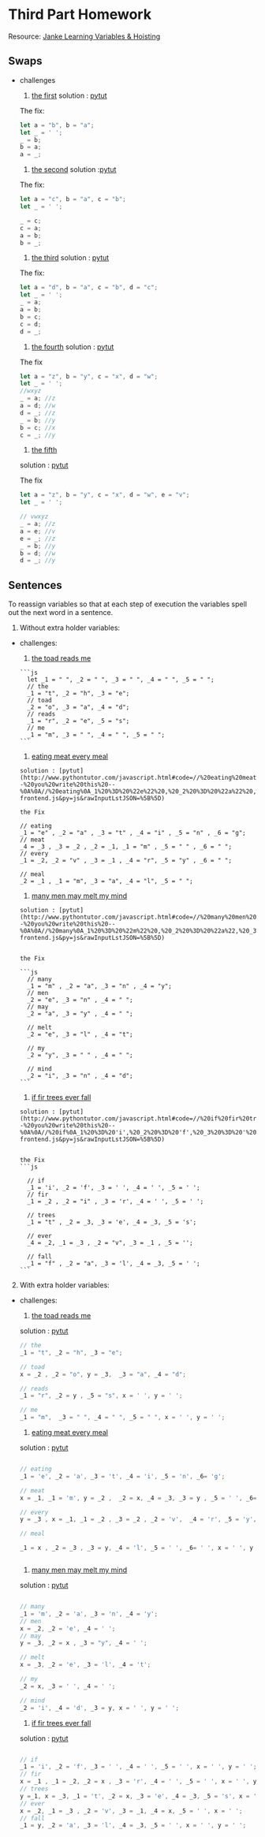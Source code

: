 # Third Part Homework
Resource: [Janke Learning Variables & Hoisting](https://github.com/janke-learning/variables-and-hoisting/blob/master/README.md)

## Swaps
* challenges
    1. [the first](https://goo.gl/k9jdZy)
    solution : [pytut](http://www.pythontutor.com/javascript.html#code=let%20a%20%3D%20%22b%22,%20b%20%3D%20%22a%22%3B%0Alet%20_%20%3D%20'%20'%3B%0A%0A_%20%3D%20b%3B%0Ab%20%3D%20a%3B%0Aa%20%3D%20_%3B&curInstr=5&mode=display&origin=opt-frontend.js&py=js&rawInputLstJSON=%5B%5D)


    The fix:

    ```js
    let a = "b", b = "a";
    let _ = ' ';
    _ = b;
    b = a;
    a = _;
    ```
    1. [the second](https://goo.gl/KvayUU)
    solution :[pytut](http://www.pythontutor.com/javascript.html#code=let%20a%20%3D%20%22c%22,%20b%20%3D%20%22a%22,%20c%20%3D%20%22b%22%3B%0Alet%20_%20%3D%20'%20'%3B%0A%0A//%20can%20be%20done%20in%204%20lines%0A_%20%3D%20c%3B%0Ac%20%3D%20a%3B%0Aa%20%3D%20b%3B%0Ab%20%3D%20_%3B&curInstr=6&mode=display&origin=opt-frontend.js&py=js&rawInputLstJSON=%5B%5D)

    The fix:

    ```js
    let a = "c", b = "a", c = "b";
    let _ = ' ';

    _ = c;
    c = a;
    a = b;
    b = _;
    ```


    1. [the third](https://goo.gl/WXXtV7)
    solution : [pytut](http://www.pythontutor.com/javascript.html#code=let%20a%20%3D%20%22d%22,%20b%20%3D%20%22a%22,%20c%20%3D%20%22b%22,%20d%20%3D%20%22c%22%3B%0Alet%20_%20%3D%20'%20'%3B%0A%0A//%20can%20be%20done%20in%205%20lines%0A_%20%3D%20a%3B%0Aa%20%3D%20b%3B%0Ab%20%3D%20c%3B%0Ac%20%3D%20d%3B%0Ad%20%3D%20_%3B&curInstr=7&mode=display&origin=opt-frontend.js&py=js&rawInputLstJSON=%5B%5D)

    The fix:

    ```js
    let a = "d", b = "a", c = "b", d = "c";
    let _ = ' ';
    _ = a;
    a = b;
    b = c;
    c = d;
    d = _;
    ```

    1. [the fourth](https://goo.gl/nTA1DG)
    solution : [pytut](http://www.pythontutor.com/javascript.html#code=let%20a%20%3D%20%22z%22,%20b%20%3D%20%22y%22,%20c%20%3D%20%22x%22,%20d%20%3D%20%22w%22%3B%0Alet%20_%20%3D%20'%20'%3B%0A%0A//%20can%20be%20done%20in%206%20lines%0A//wxyz%0A_%20%3D%20a%3B%20//z%0Aa%20%3D%20d%3B%20//w%0Ad%20%3D%20_%3B%20//z%0A_%20%3D%20b%3B%20//y%0Ab%20%3D%20c%3B%20//x%0Ac%20%3D%20_%3B%20//y%0A%0A&curInstr=0&mode=display&origin=opt-frontend.js&py=js&rawInputLstJSON=%5B%5D)


    The fix
    ```js
    let a = "z", b = "y", c = "x", d = "w";
    let _ = ' ';
    //wxyz
    _ = a; //z
    a = d; //w
    d = _; //z
    _ = b; //y
    b = c; //x
    c = _; //y
    ```
    1. [the fifth](https://goo.gl/gDaKNi)

    solution : [pytut](http://www.pythontutor.com/javascript.html#code=let%20a%20%3D%20%22z%22,%20b%20%3D%20%22y%22,%20c%20%3D%20%22x%22,%20d%20%3D%20%22w%22,%20e%20%3D%20%22v%22%3B%0Alet%20_%20%3D%20'%20'%3B%0A%0A//%20can%20be%20done%20in%206%20lines%0A//%20vwxyz%0A_%20%3D%20a%3B%20//z%0Aa%20%3D%20e%3B%20//v%0Ae%20%3D%20_%3B%20//z%0A_%20%3D%20b%3B%20//y%0Ab%20%3D%20d%3B%20//w%0Ad%20%3D%20_%3B%20//y%0A%0A%0A&curInstr=8&mode=display&origin=opt-frontend.js&py=js&rawInputLstJSON=%5B%5D)

    The fix
    ```js
    let a = "z", b = "y", c = "x", d = "w", e = "v";
    let _ = ' ';

    // vwxyz
    _ = a; //z
    a = e; //v
    e = _; //z
    _ = b; //y
    b = d; //w
    d = _; //y
    ```

## Sentences
To reassign variables so that at each step of execution the variables spell out the next word in a sentence.
1. Without extra holder variables:
* challenges:

    1. [the toad reads me](https://goo.gl/imKwgj)

      ```js
        let _1 = " ", _2 = " ", _3 = " ", _4 = " ", _5 = " ";
        // the
        _1 = "t", _2 = "h", _3 = "e";
        // toad
        _2 = "o", _3 = "a", _4 = "d";
        // reads
        _1 = "r", _2 = "e", _5 = "s";
        // me
        _1 = "m", _3 = " ", _4 = " ", _5 = " ";
      ```

    1. [eating meat every meal](https://goo.gl/cwZijk)

      solution : [pytut](http://www.pythontutor.com/javascript.html#code=//%20eating%20meat%20every%20meal%0A%0A//%20we%20give%20you%20this%0Alet%20_1%20%3D%20'%20',%20_2%20%3D%20'%20',%20_3%20%3D%20'%20',%20_4%20%3D%20'%20',%20_5%20%3D%20'%20',%20_6%3D%20'%20'%3B%0A%0A//%20--%20you%20write%20this%20--%0A%0A//%20eating%0A_1%20%3D%20%22e%22%20,%20_2%20%3D%20%22a%22%20,%20_3%20%3D%20%22t%22%20,%20_4%20%3D%20%22i%22%20,%20_5%20%3D%20%22n%22%20,%20_6%20%3D%20%22g%22%3B%0A//%20meat%0A%20_4%20%3D%20_3%20,%20_3%20%3D%20_2%20,%20_2%20%3D%20_1,%20_1%20%3D%20%22m%22%20,%20_5%20%3D%20%22%20%22%20,%20_6%20%3D%20%22%20%22%3B%0A//%20every%0A_1%20%3D%20_2,%20_2%20%3D%20%22v%22%20,%20_3%20%3D%20_1%20,%20_4%20%3D%20%22r%22,%20_5%20%3D%20%22y%22%20,%20_6%20%3D%20%22%20%22%3B%0A%0A//%20meal%0A_2%20%3D%20_1%20,%20_1%20%3D%20%22m%22,%20_3%20%3D%20%22a%22,%20_4%20%3D%20%22l%22,%20_5%20%3D%20%22%20%22%3B&curInstr=5&mode=display&origin=opt-frontend.js&py=js&rawInputLstJSON=%5B%5D)

      the Fix

      // eating
      _1 = "e" , _2 = "a" , _3 = "t" , _4 = "i" , _5 = "n" , _6 = "g";
      // meat
      _4 = _3 , _3 = _2 , _2 = _1, _1 = "m" , _5 = " " , _6 = " ";
      // every
      _1 = _2, _2 = "v" , _3 = _1 , _4 = "r", _5 = "y" , _6 = " ";

      // meal
      _2 = _1 , _1 = "m", _3 = "a", _4 = "l", _5 = " ";

    1. [many men may melt my mind](https://goo.gl/16C62t)

      solution : [pytut](http://www.pythontutor.com/javascript.html#code=//%20many%20men%20may%20melt%20my%20mind%0A%0A//%20we%20give%20you%20this%0Alet%20_1%20%3D%20'%20',%20_2%20%3D%20'%20',%20_3%20%3D%20'%20',%20_4%20%3D%20'%20'%3B%0A%0A//%20--%20you%20write%20this%20--%0A%0A//%20many%0A_1%20%3D%20%22m%22%20,%20_2%20%3D%20%22a%22,%20_3%20%3D%20%22n%22%20,%20_4%20%3D%20%22y%22%3B%0A//%20men%0A_2%20%3D%20%22e%22,%20_3%20%3D%20%22n%22%20,%20_4%20%3D%20%22%20%22%3B%0A//%20may%0A_2%20%3D%20%22a%22,%20_3%20%3D%20%22y%22%20,%20_4%20%3D%20%22%20%22%3B%0A%0A//%20melt%0A_2%20%3D%20%22e%22,%20_3%20%3D%20%22l%22%20,%20_4%20%3D%20%22t%22%3B%0A%0A//%20my%0A_2%20%3D%20%22y%22,%20_3%20%3D%20%22%20%22%20,%20_4%20%3D%20%22%20%22%3B%0A%0A//%20mind%0A_2%20%3D%20%22i%22,%20_3%20%3D%20%22n%22%20,%20_4%20%3D%20%22d%22%3B&curInstr=7&mode=display&origin=opt-frontend.js&py=js&rawInputLstJSON=%5B%5D)


      the Fix

      ```js
        // many
        _1 = "m" , _2 = "a", _3 = "n" , _4 = "y";
        // men
        _2 = "e", _3 = "n" , _4 = " ";
        // may
        _2 = "a", _3 = "y" , _4 = " ";

        // melt
        _2 = "e", _3 = "l" , _4 = "t";

        // my
        _2 = "y", _3 = " " , _4 = " ";

        // mind
        _2 = "i", _3 = "n" , _4 = "d";
      ```

    1. [if fir trees ever fall](https://goo.gl/8y5Lh2)

      solution : [pytut](http://www.pythontutor.com/javascript.html#code=//%20if%20fir%20trees%20ever%20fall%0A%0A//%20we%20give%20you%20this%0Alet%20_1%20%3D%20'%20',%20_2%20%3D%20'%20',%20_3%20%3D%20'%20',%20_4%20%3D%20'%20',%20_5%20%3D%20'%20'%3B%0A%0A//%20--%20you%20write%20this%20--%0A%0A//%20if%0A_1%20%3D%20'i',%20_2%20%3D%20'f',%20_3%20%3D%20'%20',%20_4%20%3D%20'%20',%20_5%20%3D%20'%20'%3B%0A//%20fir%0A%20_1%20%3D%20_2%20,%20_2%20%3D%20%22i%22%20,%20_3%20%3D%20'r',%20_4%20%3D%20'%20',%20_5%20%3D%20'%20'%3B%0A%0A//%20trees%0A%20_1%20%3D%20%22t%22%20,%20_2%20%3D%20_3,%20_3%20%3D%20'e',%20_4%20%3D%20_3,%20_5%20%3D%20's'%3B%0A%0A//%20ever%0A%20_4%20%3D%20_2,%20_1%20%3D%20_3%20,%20_2%20%3D%20%22v%22,%20_3%20%3D%20_1%20,%20_5%20%3D%20''%3B%0A%0A//%20fall%0A%20_1%20%3D%20%22f%22%20,%20_2%20%3D%20%22a%22,%20_3%20%3D%20'l',%20_4%20%3D%20_3,%20_5%20%3D%20'%20'%3B&curInstr=6&mode=display&origin=opt-frontend.js&py=js&rawInputLstJSON=%5B%5D)


      the Fix
      ```js

        // if
        _1 = 'i', _2 = 'f', _3 = ' ', _4 = ' ', _5 = ' ';
        // fir
        _1 = _2 , _2 = "i" , _3 = 'r', _4 = ' ', _5 = ' ';

        // trees
        _1 = "t" , _2 = _3, _3 = 'e', _4 = _3, _5 = 's';

        // ever
        _4 = _2, _1 = _3 , _2 = "v", _3 = _1 , _5 = '';

        // fall
        _1 = "f" , _2 = "a", _3 = 'l', _4 = _3, _5 = ' ';
      ```

2. With extra holder variables:
* challenges:
    1. [the toad reads me](https://goo.gl/4eqhLb)

    solution : [pytut]( http://www.pythontutor.com/javascript.html#code=//%20the%20toad%20reads%20me%0A%0A//%20we%20give%20you%20this%0Alet%20_1%20%3D%20%22%20%22,%20_2%20%3D%20%22%20%22,%20_3%20%3D%20%22%20%22,%20_4%20%3D%20%22%20%22,%20_5%20%3D%20%22%20%22%3B%0Alet%20x%20%3D%20'%20',%20y%20%3D%20'%20'%3B%0A%0A//%20--%20you%20write%20this%20--%0A%0A//%20the%0A_1%20%3D%20%22t%22,%20_2%20%3D%20%22h%22,%20_3%20%3D%20%22e%22%3B%0A%0A//%20toad%0Ax%20%3D%20_2%20,%20_2%20%3D%20%22o%22,%20y%20%3D%20_3,%20%20_3%20%3D%20%22a%22,%20_4%20%3D%20%22d%22%3B%0A%0A//%20reads%0A_1%20%3D%20%22r%22,%20_2%20%3D%20y%20,%20_5%20%3D%20%22s%22,%20x%20%3D%20'%20',%20y%20%3D%20'%20'%3B%0A%0A//%20me%0A_1%20%3D%20%22m%22,%20%20_3%20%3D%20%22%20%22,%20_4%20%3D%20%22%20%22,%20_5%20%3D%20%22%20%22,%20x%20%3D%20'%20',%20y%20%3D%20'%20'%3B&curInstr=6&mode=display&origin=opt-frontend.js&py=js&rawInputLstJSON=%5B%5D)

    ```js
    // the
    _1 = "t", _2 = "h", _3 = "e";

    // toad
    x = _2 , _2 = "o", y = _3,  _3 = "a", _4 = "d";

    // reads
    _1 = "r", _2 = y , _5 = "s", x = ' ', y = ' ';

    // me
    _1 = "m",  _3 = " ", _4 = " ", _5 = " ", x = ' ', y = ' ';
    ```
    1. [eating meat every meal](https://goo.gl/F9Njwp)

    solution : [pytut](http://www.pythontutor.com/javascript.html#code=//%20eating%20meat%20every%20meal%0A%0A//%20we%20give%20you%20this%0Alet%20_1%20%3D%20'%20',%20_2%20%3D%20'%20',%20_3%20%3D%20'%20',%20_4%20%3D%20'%20',%20_5%20%3D%20'%20',%20_6%3D%20'%20'%3B%0Alet%20x%20%3D%20'%20',%20y%20%3D%20'%20'%3B%0A%0A//%20--%20you%20write%20this%20--%0A%0A//%20eating%0A_1%20%3D%20'e',%20_2%20%3D%20'a',%20_3%20%3D%20't',%20_4%20%3D%20'i',%20_5%20%3D%20'n',%20_6%3D%20'g'%3B%0A%0A//%20meat%0Ax%20%3D%20_1,%20_1%20%3D%20'm',%20y%20%3D%20_2%20,%20%20_2%20%3D%20x,%20_4%20%3D%20_3,%20_3%20%3D%20y%20,%20_5%20%3D%20'%20',%20_6%3D%20'%20'%3B%0A%0A//%20every%0Ay%20%3D%20_3%20,%20x%20%3D%20_1,%20_1%20%3D%20_2%20,%20_3%20%3D%20_2%20,%20_2%20%3D%20'v',%20%20_4%20%3D%20'r',%20_5%20%3D%20'y',%20_6%3D%20'%20'%3B%0A%0A//%20meal%0A%0A_1%20%3D%20x%20,%20_2%20%3D%20_3%20,%20_3%20%3D%20y,%20_4%20%3D%20'l',%20_5%20%3D%20'%20',%20_6%3D%20'%20',%20x%20%3D%20'%20',%20y%20%3D%20'%20'%3B%0A%0A%0A&curInstr=0&mode=display&origin=opt-frontend.js&py=js&rawInputLstJSON=%5B%5D)

    ```js

    // eating
    _1 = 'e', _2 = 'a', _3 = 't', _4 = 'i', _5 = 'n', _6= 'g';

    // meat
    x = _1, _1 = 'm', y = _2 ,  _2 = x, _4 = _3, _3 = y , _5 = ' ', _6= ' ';

    // every
    y = _3 , x = _1, _1 = _2 , _3 = _2 , _2 = 'v',  _4 = 'r', _5 = 'y', _6= ' ';

    // meal

    _1 = x , _2 = _3 , _3 = y, _4 = 'l', _5 = ' ', _6= ' ', x = ' ', y = ' ';



    ```
    1. [many men may melt my mind](http://www.pythontutor.com/javascript.html#code=//%20many%20men%20may%20melt%20my%20mind%0A%0A//%20we%20give%20you%20this%0Alet%20_1%20%3D%20'%20',%20_2%20%3D%20'%20',%20_3%20%3D%20'%20',%20_4%20%3D%20'%20'%3B%0Alet%20x,%20y%3B%0A//%20--%20you%20write%20this%20--%0A%0A//%20many%0A%0A//%20men%0A%0A//%20may%0A%0A//%20melt%0A%0A//%20my%0A%0A//%20mind&mode=edit&origin=opt-frontend.js&py=js&rawInputLstJSON=%5B%5D)

    solution : [pytut](http://www.pythontutor.com/javascript.html#code=//%20many%20men%20may%20melt%20my%20mind%0A%0A//%20we%20give%20you%20this%0Alet%20_1%20%3D%20'%20',%20_2%20%3D%20'%20',%20_3%20%3D%20'%20',%20_4%20%3D%20'%20'%3B%0Alet%20x,%20y%3B%0A//%20--%20you%20write%20this%20--%0A%0A//%20many%0A_1%20%3D%20'm',%20_2%20%3D%20'a',%20_3%20%3D%20'n',%20_4%20%3D%20'y'%3B%0A//%20men%0A%20x%20%3D%20_2,%20_2%20%3D%20'e',%20_4%20%3D%20'%20'%3B%0A//%20may%0A%20y%20%3D%20_3,%20_2%20%3D%20x%20,%20_3%20%3D%20%22y%22,%20_4%20%3D%20'%20'%3B%0A%0A//%20melt%0A%20x%20%3D%20_3,%20_2%20%3D%20'e',%20_3%20%3D%20'l',%20_4%20%3D%20't'%3B%0A%0A//%20my%0A_2%20%3D%20x,%20_3%20%3D%20'%20',%20_4%20%3D%20'%20'%3B%0A%0A//%20mind%0A%20_2%20%3D%20'i',%20_4%20%3D%20'd',%20_3%20%3D%20y,%20x%20%3D%20'%20',%20y%20%3D%20'%20'%3B&curInstr=0&mode=display&origin=opt-frontend.js&py=js&rawInputLstJSON=%5B%5D)


    ```js

    // many
    _1 = 'm', _2 = 'a', _3 = 'n', _4 = 'y';
    // men
    x = _2, _2 = 'e', _4 = ' ';
    // may
    y = _3, _2 = x , _3 = "y", _4 = ' ';

    // melt
    x = _3, _2 = 'e', _3 = 'l', _4 = 't';

    // my
    _2 = x, _3 = ' ', _4 = ' ';

    // mind
    _2 = 'i', _4 = 'd', _3 = y, x = ' ', y = ' ';
    ```

    1. [if fir trees ever fall](https://goo.gl/BCC6pz)

    solution : [pytut]( http://www.pythontutor.com/javascript.html#code=//%20if%20fir%20trees%20ever%20fall%0A%0A//%20we%20give%20you%20this%0Alet%20_1%20%3D%20'%20',%20_2%20%3D%20'%20',%20_3%20%3D%20'%20',%20_4%20%3D%20'%20',%20_5%20%3D%20'%20'%3B%0Alet%20x%20%3D%20'%20',%20y%20%3D%20'%20'%3B%20//%20to%20save%20extra%20values%20for%20later%0A%0A//%20--%20you%20write%20this%20--%0A%0A//%20if%0A%20_1%20%3D%20'i',%20_2%20%3D%20'f',%20_3%20%3D%20'%20',%20_4%20%3D%20'%20',%20_5%20%3D%20'%20',%20x%20%3D%20'%20',%20y%20%3D%20'%20'%3B%0A//%20fir%0Ax%20%3D%20_1%20,%20_1%20%3D%20_2,%20_2%20%3D%20x%20,%20_3%20%3D%20'r',%20_4%20%3D%20'%20',%20_5%20%3D%20'%20',%20x%20%3D%20'%20',%20y%20%3D%20'%20'%3B%0A//%20trees%0Ay%20%3D_1,%20x%20%3D%20_3,%20_1%20%3D%20't',%20_2%20%3D%20x,%20_3%20%3D%20'e',%20_4%20%3D%20_3,%20_5%20%3D%20's',%20x%20%3D%20'%20'%3B%0A//%20ever%0Ax%20%3D%20_2,%20_1%20%3D%20_3%20,%20_2%20%3D%20'v',%20_3%20%3D%20_1,%20_4%20%3D%20x,%20_5%20%3D%20'%20',%20x%20%3D%20'%20'%3B%0A//%20fall%0A_1%20%3D%20y,%20_2%20%3D%20'a',%20_3%20%3D%20'l',%20_4%20%3D%20_3,%20_5%20%3D%20'%20',%20x%20%3D%20'%20',%20y%20%3D%20'%20'%3B%0A&curInstr=7&mode=display&origin=opt-frontend.js&py=js&rawInputLstJSON=%5B%5D)


    ```js

    // if
    _1 = 'i', _2 = 'f', _3 = ' ', _4 = ' ', _5 = ' ', x = ' ', y = ' ';
    // fir
    x = _1 , _1 = _2, _2 = x , _3 = 'r', _4 = ' ', _5 = ' ', x = ' ', y = ' ';
    // trees
    y =_1, x = _3, _1 = 't', _2 = x, _3 = 'e', _4 = _3, _5 = 's', x = ' ';
    // ever
    x = _2, _1 = _3 , _2 = 'v', _3 = _1, _4 = x, _5 = ' ', x = ' ';
    // fall
    _1 = y, _2 = 'a', _3 = 'l', _4 = _3, _5 = ' ', x = ' ', y = ' ';

    ```
